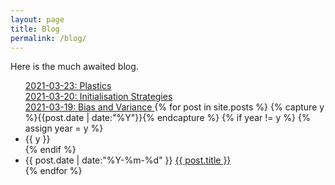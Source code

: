 ```yaml
---
layout: page
title: Blog
permalink: /blog/
---
```


Here is the much awaited blog.

<ul class="listing">
<a href="/resume/Plastics.pdf">2021-03-23: Plastics</a>
<br>
<a href= "/resume/Initialisation_Strategies.pdf">2021-03-20: Initialisation Strategies</a>
<br>
 <a href= "/resume/Bias_and_Variance.pdf">2021-03-19: Bias and Variance </a>
{% for post in site.posts %}
  {% capture y %}{{post.date | date:"%Y"}}{% endcapture %}
  {% if year != y %}
    {% assign year = y %}
    <li class="listing-seperator">{{ y }}</li>
  {% endif %}
  <li class="listing-item">
    <time datetime="{{ post.date | date:"%Y-%m-%d" }}">{{ post.date | date:"%Y-%m-%d" }}</time>
    <a href="{{ post.url | prepend: site.baseurl }}" title="{{ post.title }}">{{ post.title }}</a>
  </li>
{% endfor %}
 
</ul>
